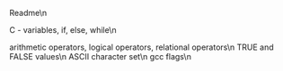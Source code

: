 Readme\n

C - variables, if, else, while\n

arithmetic operators, logical operators, relational operators\n
TRUE and FALSE values\n
ASCII character set\n
gcc flags\n